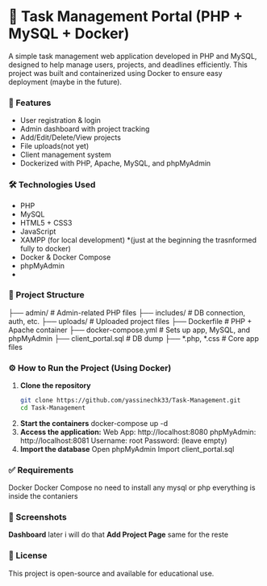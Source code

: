 <h1>🧩 Task Management Portal (PHP + MySQL + Docker)</h1>

A simple task management web application developed in PHP and MySQL, designed to help manage users, projects, and deadlines efficiently.
This project was built and containerized using Docker to ensure easy deployment (maybe in the future).

<h3>🚀 Features </h3>

- User registration & login
- Admin dashboard with project tracking
- Add/Edit/Delete/View projects
- File uploads(not yet)
- Client management system
- Dockerized with PHP, Apache, MySQL, and phpMyAdmin


<h3> 🛠️ Technologies Used </h3>

- PHP
- MySQL
- HTML5 + CSS3
- JavaScript
- XAMPP (for local development) *(just at the beginning the trasnformed fully to docker)
- Docker & Docker Compose
- phpMyAdmin
- 
<h3> 📁 Project Structure </h3>
├── admin/ # Admin-related PHP files
├── includes/ # DB connection, auth, etc.
├── uploads/ # Uploaded project files
├── Dockerfile # PHP + Apache container
├── docker-compose.yml # Sets up app, MySQL, and phpMyAdmin
├── client_portal.sql # DB dump
├── *.php, *.css # Core app files

<h3>⚙️ How to Run the Project (Using Docker)</h3>

1. <b>Clone the repository</b>
   ```bash
   git clone https://github.com/yassinechk33/Task-Management.git
   cd Task-Management

2. <b>Start the containers</b>
    docker-compose up -d
3. <b>Access the application:</b>
    Web App: http://localhost:8080
    phpMyAdmin: http://localhost:8081
    Username: root
    Password: (leave empty)
4. <b>Import the database</b>
    Open phpMyAdmin
    Import client_portal.sql

<h3>✅ Requirements</h3>
    Docker
    Docker Compose
    no need to install any mysql or php everything is inside the contaniers

<h3>📸 Screenshots</h3>
  <b>Dashboard</b>
    later i will do that
  <b>Add Project Page</b>
    same for the reste
<h3>📄 License</h3>
    This project is open-source and available for educational use.
